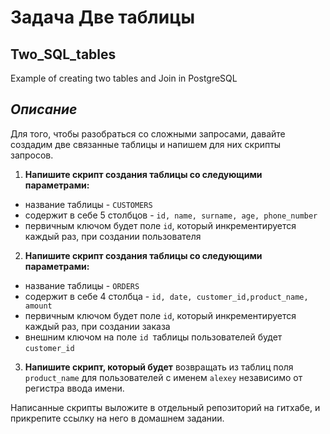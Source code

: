 

# **Задача Две таблицы**
## Two_SQL_tables
Example of creating two tables and Join in PostgreSQL

## *Описание*
Для того, чтобы разобраться со сложными запросами, давайте создадим две связанные таблицы и напишем для них скрипты запросов.

1. **Напишите скрипт создания таблицы со следующими параметрами:**
* название таблицы - ```CUSTOMERS```
* содержит в себе 5 столбцов - ```id, name, surname, age, phone_number```
* первичным ключом будет поле ```id```, который инкрементируется каждый раз, при создании пользователя

2. **Напишите скрипт создания таблицы со следующими параметрами:**
* название таблицы - ```ORDERS```
* содержит в себе 4 столбца - ```id, date, customer_id,product_name, amount```
* первичным ключом будет поле ```id```, который инкрементируется каждый раз, при создании заказа
* внешним ключом на поле ```id ```таблицы пользователей будет ```customer_id```

3. **Напишите скрипт, который будет** возвращать 
из таблиц поля ```product_name``` для пользователей с именем ```alexey``` независимо от регистра ввода имени.


 Написанные скрипты выложите в отдельный репозиторий на гитхабе, и прикрепите ссылку на него в домашнем задании.
